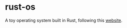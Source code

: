 # rust-os
A toy operating system built in Rust, following this [website](https://os.phil-opp.com/).
